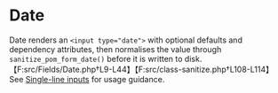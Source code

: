 # Date

Date renders an `<input type="date">` with optional defaults and dependency attributes, then normalises the value through `sanitize_pom_form_date()` before it is written to disk.【F:src/Fields/Date.php†L9-L44】【F:src/class-sanitize.php†L108-L114】 See [Single-line inputs](../fields.md#single-line-inputs) for usage guidance.
